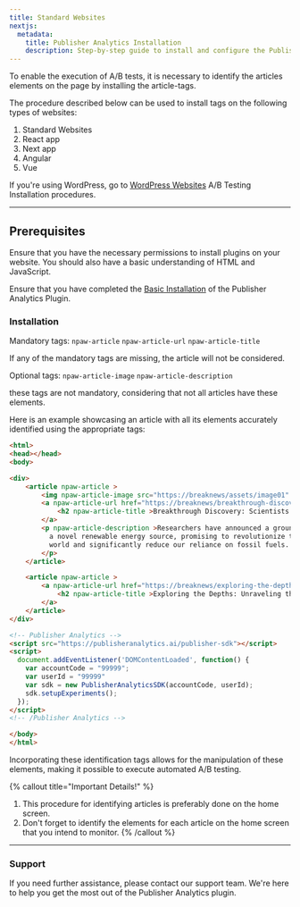 ```yaml
---
title: Standard Websites
nextjs:
  metadata:
    title: Publisher Analytics Installation
    description: Step-by-step guide to install and configure the Publisher Analytics plugin.
---
```


To enable the execution of A/B tests, it is necessary to identify the articles elements on the page by installing the article-tags.

The procedure described below can be used to install tags on the following types of websites:

1. Standard Websites
2. React app
3. Next app
4. Angular
5. Vue

If you're using WordPress, go to [WordPress Websites](../../../docs/ab-testing-installation/wordpress-websites/) A/B Testing Installation procedures.

---

## Prerequisites

Ensure that you have the necessary permissions to install plugins on your website. You should also have a basic understanding of HTML and JavaScript.

Ensure that you have completed the [Basic Installation](../../../docs/basic-installation/introduction/) of the Publisher Analytics Plugin.

### Installation

Mandatory tags:
`npaw-article`
`npaw-article-url`
`npaw-article-title`

If any of the mandatory tags are missing, the article will not be considered.

Optional tags:
`npaw-article-image`
`npaw-article-description`

these tags are not mandatory, considering that not all articles have these elements.

Here is an example showcasing an article with all its elements accurately identified using the appropriate tags:

```html
<html>
<head></head>
<body>

<div>
    <article npaw-article >
        <img npaw-article-image src="https://breaknews/assets/image01" alt="alt text for image">
        <a npaw-article-url href="https://breaknews/breakthrough-discovery">
            <h2 npaw-article-title >Breakthrough Discovery: Scientists Unveil New Renewable Energy Source</h2>
        </a>
        <p npaw-article-description >Researchers have announced a groundbreaking discovery of
          a novel renewable energy source, promising to revolutionize the way we power our
          world and significantly reduce our reliance on fossil fuels.
        </p>
    </article>

    <article npaw-article >
        <a npaw-article-url href="https://breaknews/exploring-the-depths">
            <h2 npaw-article-title >Exploring the Depths: Unraveling the Mysteries of the Ocean's Twilight Zone</h2>
        </a>
    </article>
</div>

<!-- Publisher Analytics -->
<script src="https://publisheranalytics.ai/publisher-sdk"></script>
<script>
  document.addEventListener('DOMContentLoaded', function() {
    var accountCode = "99999";
    var userId = "99999"
    var sdk = new PublisherAnalyticsSDK(accountCode, userId);
    sdk.setupExperiments();
  });
</script>
<!-- /Publisher Analytics -->

</body>
</html>
```

Incorporating these identification tags allows for the manipulation of these elements, making it possible to execute automated A/B testing.

{% callout title="Important Details!" %}
1. This procedure for identifying articles is preferably done on the home screen.
2. Don't forget to identify the elements for each article on the home screen that you intend to monitor.
{% /callout %}

---

### Support

If you need further assistance, please contact our support team. We're here to help you get the most out of the Publisher Analytics plugin.
